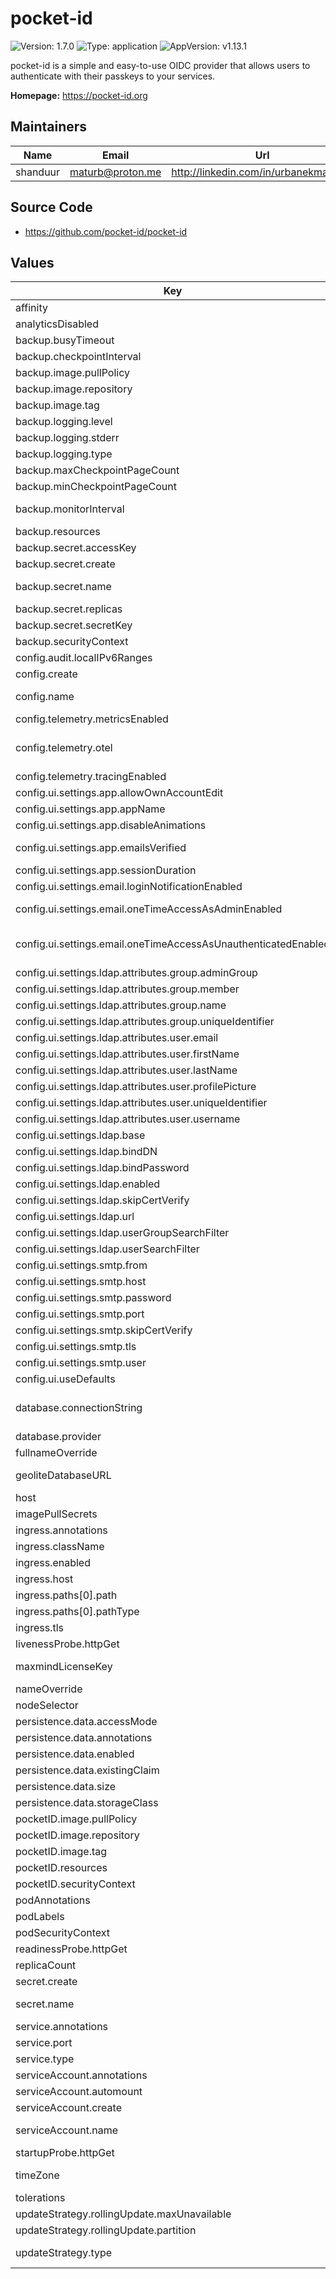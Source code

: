 # pocket-id

![Version: 1.7.0](https://img.shields.io/badge/Version-1.7.0-informational?style=flat) ![Type: application](https://img.shields.io/badge/Type-application-informational?style=flat) ![AppVersion: v1.13.1](https://img.shields.io/badge/AppVersion-v1.13.1-informational?style=flat)

pocket-id is a simple and easy-to-use OIDC provider that allows users to authenticate
with their passkeys to your services.

**Homepage:** <https://pocket-id.org>

## Maintainers

| Name | Email | Url |
| ---- | ------ | --- |
| shanduur | <maturb@proton.me> | <http://linkedin.com/in/urbanekmateusz> |

## Source Code

* <https://github.com/pocket-id/pocket-id>

## Values

| Key | Type | Default | Description |
|-----|------|---------|-------------|
| affinity | object | `{}` | Affinity settings for the pods. |
| analyticsDisabled | bool | `false` | Specifies if the server should send heartbeat to Pocket-ID for analytic purposes. |
| backup.busyTimeout | string | `"1s"` | Busy timeout, if empty, default is used. |
| backup.checkpointInterval | string | `"1m"` | Interval between checkpoints in Go duration format. If empty, default is used. |
| backup.image.pullPolicy | string | `"IfNotPresent"` | Image pull policy. |
| backup.image.repository | string | `"docker.io/litestream/litestream"` | Registry and repository for the litestream image. |
| backup.image.tag | string | `"0.5.2"` | Tag for the image. |
| backup.logging.level | string | `"INFO"` | Logging level. Options: DEBUG, INFO, WARNING, ERROR |
| backup.logging.stderr | bool | `false` | Whether to log to stderr (default is stdout) |
| backup.logging.type | string | `"text"` | Logging format. Options: text or json |
| backup.maxCheckpointPageCount | int | `10000` | Maximum number of pages processed during a checkpoint. |
| backup.minCheckpointPageCount | int | `1000` | Minimum number of pages to trigger a checkpoint. |
| backup.monitorInterval | string | `"1s"` | Interval for monitoring in Go duration format (e.g. "30s"). If empty, default is used. |
| backup.resources | object | `{}` |  |
| backup.secret.accessKey | string | `""` | Primary S3 access key. |
| backup.secret.create | bool | `true` | Specifies whether a secret should be created. |
| backup.secret.name | string | `""` | Specifies name of a secret used to configure the pocket-id. If not filled, uses full name. |
| backup.secret.replicas | list | `[]` |  |
| backup.secret.secretKey | string | `""` | Primary S3 secret key. |
| backup.securityContext | object | `{}` |  |
| config.audit.localIPv6Ranges | string | `""` | User configured local IPv6 ranges for the audit log. |
| config.create | bool | `true` | Specifies whether a config map should be created. |
| config.name | string | `""` | Specifies name of a config map used to configure the pocket-id. If not filled, uses full name. |
| config.telemetry.metricsEnabled | bool | `false` | Enables OpenTelemetry metrics. |
| config.telemetry.otel | object | `{}` | OpenTelemetry SDK environment variables. https://opentelemetry.io/docs/specs/otel/configuration/sdk-environment-variables/ |
| config.telemetry.tracingEnabled | bool | `false` | Enables OpenTelemetry tracing. |
| config.ui.settings.app.allowOwnAccountEdit | bool | `true` | Whether users can edit their own account details |
| config.ui.settings.app.appName | string | `"Pocket ID"` | The name of the application to be displayed in the UI |
| config.ui.settings.app.disableAnimations | bool | `false` | Whether to disable animations in the Admin UI |
| config.ui.settings.app.emailsVerified | bool | `false` | Whether the user's email is pre-marked as verified for OIDC clients (typically used for testing) |
| config.ui.settings.app.sessionDuration | int | `60` | Duration in minutes of a session before the user must sign in again |
| config.ui.settings.email.loginNotificationEnabled | bool | `false` | Whether to send an email notification when a user logs in from a new device |
| config.ui.settings.email.oneTimeAccessAsAdminEnabled | bool | `false` | Whether to allow admins to send one-time access sign-in links to the user's email |
| config.ui.settings.email.oneTimeAccessAsUnauthenticatedEnabled | bool | `false` | Whether to allow unauthenticated users to request one-time access sign-in links sent to the user's email    (note: this reduces security significantly, as anyone with email access can sign in) |
| config.ui.settings.ldap.attributes.group.adminGroup | string | `""` | LDAP attribute for the admin group (used to assign Admin privileges) |
| config.ui.settings.ldap.attributes.group.member | string | `"member"` | LDAP attribute for querying group members |
| config.ui.settings.ldap.attributes.group.name | string | `""` | LDAP attribute for the group's name |
| config.ui.settings.ldap.attributes.group.uniqueIdentifier | string | `""` | LDAP attribute for the unique identifier of the group |
| config.ui.settings.ldap.attributes.user.email | string | `""` | LDAP attribute for the email address of the user |
| config.ui.settings.ldap.attributes.user.firstName | string | `""` | LDAP attribute for the user's first name |
| config.ui.settings.ldap.attributes.user.lastName | string | `""` | LDAP attribute for the user's last name |
| config.ui.settings.ldap.attributes.user.profilePicture | string | `""` | LDAP attribute for the user's profile picture |
| config.ui.settings.ldap.attributes.user.uniqueIdentifier | string | `""` | LDAP attribute for the unique identifier of the user |
| config.ui.settings.ldap.attributes.user.username | string | `""` | LDAP attribute for the username of the user |
| config.ui.settings.ldap.base | string | `""` | LDAP search base DN for queries |
| config.ui.settings.ldap.bindDN | string | `""` | LDAP bind distinguished name (DN) |
| config.ui.settings.ldap.bindPassword | string | `""` | LDAP bind password for authentication |
| config.ui.settings.ldap.enabled | bool | `false` | Whether to enable LDAP authentication |
| config.ui.settings.ldap.skipCertVerify | bool | `false` | Whether to skip LDAP certificate verification (useful for self-signed certificates) |
| config.ui.settings.ldap.url | string | `""` | URL of the LDAP server |
| config.ui.settings.ldap.userGroupSearchFilter | string | `"(objectClass=groupOfNames)"` | LDAP group search filter (default is typically fine for most setups) |
| config.ui.settings.ldap.userSearchFilter | string | `"(objectClass=person)"` | LDAP user search filter (default is typically fine for most setups) |
| config.ui.settings.smtp.from | string | `""` | Sender email address for outgoing emails |
| config.ui.settings.smtp.host | string | `""` | SMTP server hostname used to send outgoing emails |
| config.ui.settings.smtp.password | string | `""` | SMTP password for authentication |
| config.ui.settings.smtp.port | string | `""` | SMTP server port |
| config.ui.settings.smtp.skipCertVerify | bool | `false` | Whether to skip SMTP certificate verification (useful for self-signed certificates) |
| config.ui.settings.smtp.tls | string | `"none"` | TLS option to use for SMTP. Options are 'none', 'starttls', or 'tls' |
| config.ui.settings.smtp.user | string | `""` | SMTP username for authentication |
| config.ui.useDefaults | bool | `true` | Whether to enable default settings for the UI or allow customizations |
| database.connectionString | string | `"file:data/pocket-id.db?_pragma=journal_mode(WAL)&_pragma=busy_timeout(2500)&_txlock=immediate"` | Connection string for the database.    - For sqlite: file:data/pocket-id.db?_pragma=journal_mode(WAL)&_pragma=busy_timeout(2500)&_txlock=immediate    - For postgres: postgres:// or postgresql://user:password@host:port/dbname |
| database.provider | string | `"sqlite"` | Database provider to use. Options: "sqlite" or "postgres". |
| fullnameOverride | string | `""` | Override for the full name. |
| geoliteDatabaseURL | string | `"https://download.maxmind.com/app/geoip_download?edition_id=GeoLite2-City&license_key=%s&suffix=tar.gz"` | URL template to download the MaxMind GeoLite2-City database. `%s` will be replaced with the license key. |
| host | string | `""` | Host where you will access the app. |
| imagePullSecrets | list | `[]` | Secrets for pulling images. |
| ingress.annotations | object | `{}` | Annotations to add to the ingress. |
| ingress.className | string | `""` | Ingress class name. |
| ingress.enabled | bool | `false` | Specifies whether ingress should be enabled. |
| ingress.host | string | `"pocket-id.example.local"` | Ingress host configuration. |
| ingress.paths[0].path | string | `"/"` |  |
| ingress.paths[0].pathType | string | `"ImplementationSpecific"` |  |
| ingress.tls | list | `[]` | List of TLS configurations for the ingress. |
| livenessProbe.httpGet | object | `{"path":"/healthz","port":"http"}` | Liveness probe configuration. |
| maxmindLicenseKey | string | `""` | MaxMind license key used to download the GeoLite2 database. Leave blank to disable download. |
| nameOverride | string | `""` | Override for the name. |
| nodeSelector | object | `{}` | Node selector for the pods. |
| persistence.data.accessMode | string | `"ReadWriteOnce"` | Access mode for the PVC. |
| persistence.data.annotations | object | `{}` | Annotations applied to PVC. |
| persistence.data.enabled | bool | `false` | Enable/disable PVC creation for data. |
| persistence.data.existingClaim | string | `""` | Use an existing PVC if defined, otherwise create one. |
| persistence.data.size | string | `"10Gi"` | Storage size for the PVC. |
| persistence.data.storageClass | string | `""` | Specify the StorageClass (if required). |
| pocketID.image.pullPolicy | string | `"IfNotPresent"` | Image pull policy. |
| pocketID.image.repository | string | `"ghcr.io/pocket-id/pocket-id"` | Registry and repository for the pocket-id image. |
| pocketID.image.tag | string | `"v1.13.1"` | Tag for the image. |
| pocketID.resources | object | `{}` |  |
| pocketID.securityContext | object | `{}` |  |
| podAnnotations | object | `{}` | Annotations to be added to the pods. |
| podLabels | object | `{}` | Labels to be added to the pods. |
| podSecurityContext | object | `{}` |  |
| readinessProbe.httpGet | object | `{"path":"/healthz","port":"http"}` | Readiness probe configuration. |
| replicaCount | int | `1` | Number of replicas for the stateful set. |
| secret.create | bool | `true` | Specifies whether a secret should be created. |
| secret.name | string | `""` | Specifies name of a secret used to configure the pocket-id. If not filled, uses full name. |
| service.annotations | object | `{}` | Annotations to add to the service. |
| service.port | int | `80` | Service port. |
| service.type | string | `"ClusterIP"` | Service type. |
| serviceAccount.annotations | object | `{}` | Annotations to add to the service account. |
| serviceAccount.automount | bool | `true` | Automatically mount a ServiceAccount's API credentials. |
| serviceAccount.create | bool | `true` | Specifies whether a service account should be created. |
| serviceAccount.name | string | `""` | The name of the service account to use. If not set and create is true, a name is generated using the fullname template. |
| startupProbe.httpGet | object | `{"path":"/healthz","port":"http"}` | Startup probe configuration. |
| timeZone | string | `"Etc/UTC"` | Specifies the time zone to be used by the application. Use a valid IANA time zone string (e.g., "Etc/UTC", "America/New_York"). |
| tolerations | list | `[]` | Tolerations for the pods. |
| updateStrategy.rollingUpdate.maxUnavailable | string | `"100%"` |  |
| updateStrategy.rollingUpdate.partition | int | `0` |  |
| updateStrategy.type | string | `"RollingUpdate"` | The deployment strategy to use to replace existing pods with new ones. Options: "RollingUpdate" or "OnDelete". |

